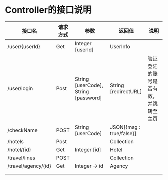 # Controller的接口说明

| 接口名              | 请求方式 | 参数                                 | 返回值                   | 说明                                 |
| ------------------- | -------- | ------------------------------------ | ------------------------ | ------------------------------------ |
| /user/{userId}      | Get      | Integer [userId]                     | UserInfo                 |                                      |
| /user/login         | Post     | String [userCode], String [password] | String [redirectURL]     | 验证登陆的账号是否有效，并跳转至主页 |
| /checkName          | POST     | String [userCode]                    | JSON[{msg : true/false}] |                                      |
| /hotels             | Post     |                                      | Collection<Hotel>        |                                      |
| /hotel/{id}         | Get      | Integer [id]                         | Hotel                    |                                      |
| /travel/lines       | POST     |                                      | Collection<Line>         |                                      |
| /travel/agency/{id} | Get      | Integer -> id                        | Agency                   |                                      |
|                     |          |                                      |                          |                                      |
|                     |          |                                      |                          |                                      |

